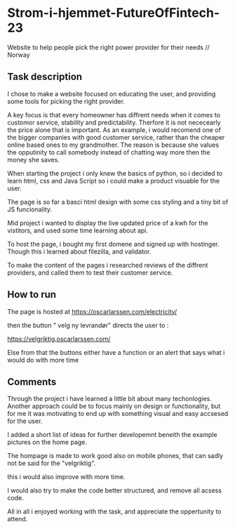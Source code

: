 # Strom-i-hjemmet-FutureOfFintech-23

Website to help people pick the right  power provider for their needs // Norway 


## Task description

 I chose to make a website focused on educating the user, and providing some tools for picking the right provider. 

A key focus is that every homeowner has diffrent needs when it comes to customor service, stability and predictability. 
Therfore it is not nececearly the price alone that is important. As an example, i would recomend one of the bigger companies 
with good customer service, rather than the cheaper online based ones to my grandmother. The reason is because she values the 
opputinity to call somebody instead of chatting way more then the money she saves.

When starting the project i only knew the basics of python, so i decided to learn html, css and Java Script so i could make a 
product visuable for the user. 

The page is so far a basci html design with some css styling and a tiny bit of JS funcionality. 

Mid project i wanted to display the live updated price of a kwh for the vistitors, and used some time learning about api.

To host the page, i bought my first domene and signed up with hostinger. Though this i learned about filezilla, and validator.

To make the content of the pages i researched reviews of the diffrent providers, and called them to test their customer service.



## How to run
 
The page is hosted at https://oscarlarssen.com/electricity/

then the button " velg ny levrandør" directs the user to :

https://velgriktig.oscarlarssen.com/

Else from that the buttons either have a function or an alert that says what i would do with more time

## Comments

Through the project i have learned a little bit about many techonlogies. 
Another approach could be to focus mainly on design or functionality, but for me it was motivating to end up with something
visual and easy accsesed for the user.

I added a short list of ideas for further developemnt beneith the example pictures on the home page. 

The hompage is made to work good also on mobile phones, that can sadly not be said for the "velgriktig". 

this i would also improve with more time.

I would also try to make the code better structured, and remove all acsess code.

All in all i enjoyed working with the task, and appreciate the oppertunity to attend. 






